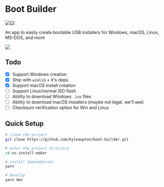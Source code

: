 # Boot Builder

[![CI](https://github.com/kyleaupton/boot-builder/actions/workflows/ci.yml/badge.svg)](https://github.com/kyleaupton/boot-builder/actions/workflows/ci.yml)


An app to easily create bootable USB installers for Windows, macOS, Linux, MS-DOS, and more

![](https://raw.githubusercontent.com/kyleaupton/os-install-maker/main/docs/screenshot.png)

## Todo

- [x] Support Windows creation
- [x] Ship with `wimlib` + it's deps
- [x] Support macOS install creation
- [ ] Support Linux/normal ISO flash
- [ ] Ability to download Windows `.iso` files
- [ ] Ability to download macOS installers (maybe not legal, we'll see)
- [ ] Checksum verification option for Win and Linux

## Quick Setup

```sh
# clone the project
git clone https://github.com/kyleaupton/boot-builder.git

# enter the project directory
cd os-install-maker

# install dependencies
yarn

# develop
yarn dev
```
